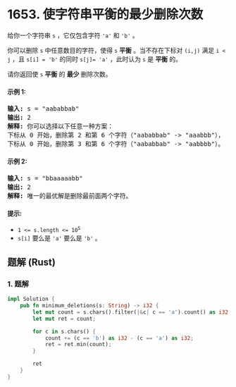 # 1653. 使字符串平衡的最少删除次数
给你一个字符串 `s` ，它仅包含字符 `'a'` 和 `'b'` 。

你可以删除 `s` 中任意数目的字符，使得 `s` **平衡** 。当不存在下标对 `(i,j)` 满足 `i < j` ，且 `s[i] = 'b'` 的同时 `s[j]= 'a'` ，此时认为 `s` 是 **平衡** 的。

请你返回使 `s` **平衡** 的 **最少** 删除次数。

#### 示例 1:
<pre>
<strong>输入:</strong> s = "aababbab"
<strong>输出:</strong> 2
<strong>解释:</strong> 你可以选择以下任意一种方案：
下标从 0 开始，删除第 2 和第 6 个字符（"aababbab" -> "aaabbb"），
下标从 0 开始，删除第 3 和第 6 个字符（"aababbab" -> "aabbbb"）。
</pre>

#### 示例 2:
<pre>
<strong>输入:</strong> s = "bbaaaaabb"
<strong>输出:</strong> 2
<strong>解释:</strong> 唯一的最优解是删除最前面两个字符。
</pre>

#### 提示:
* <code>1 <= s.length <= 10<sup>5</sup></code>
* `s[i]` 要么是 `'a'` 要么是 `'b'` 。

## 题解 (Rust)

### 1. 题解
```Rust
impl Solution {
    pub fn minimum_deletions(s: String) -> i32 {
        let mut count = s.chars().filter(|&c| c == 'a').count() as i32;
        let mut ret = count;

        for c in s.chars() {
            count += (c == 'b') as i32 - (c == 'a') as i32;
            ret = ret.min(count);
        }

        ret
    }
}
```
